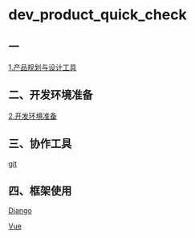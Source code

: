 # dev_product_quick_check



## 一

[1.产品规划与设计工具]()



## 二、开发环境准备

[2.开发环境准备]()



## 三、协作工具

[git]()



## 四、框架使用

[Django](framework/django)

[Vue](framework)











